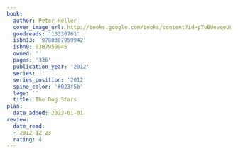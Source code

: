 ```yaml
---
book:
  author: Peter Heller
  cover_image_url: http://books.google.com/books/content?id=pTuBUevqeU8C&printsec=frontcover&img=1&zoom=1&edge=curl&source=gbs_api
  goodreads: '13330761'
  isbn13: '9780307959942'
  isbn9: 0307959945
  owned: ''
  pages: '336'
  publication_year: '2012'
  series: ''
  series_position: '2012'
  spine_color: '#023f5b'
  tags: ''
  title: The Dog Stars
plan:
  date_added: 2023-01-01
review:
  date_read:
  - 2012-12-23
  rating: 4
---
```

